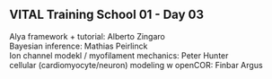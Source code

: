 ## VITAL Training School 01 - Day 03

Alya framework + tutorial: Alberto Zingaro  
Bayesian inference: Mathias Peirlinck  
Ion channel modekl / myofilament mechanics: Peter Hunter  
cellular (cardiomyocyte/neuron) modeling w openCOR: Finbar Argus  
